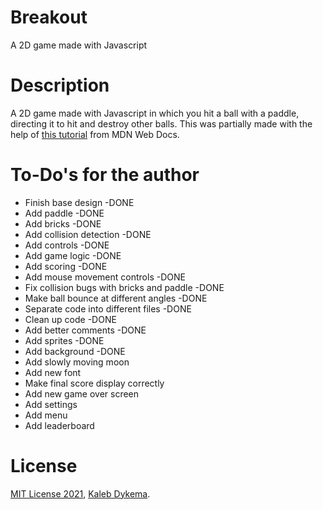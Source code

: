 # Breakout

A 2D game made with Javascript

# Description

A 2D game made with Javascript in which you hit a ball with a paddle, directing it to hit and destroy other balls. This was partially made with the help of [this tutorial](https://developer.mozilla.org/en-US/docs/Games/Tutorials/2D_Breakout_game_pure_JavaScript) from MDN Web Docs.

# To-Do's for the author

- Finish base design -DONE
- Add paddle -DONE
- Add bricks -DONE
- Add collision detection -DONE
- Add controls -DONE
- Add game logic -DONE
- Add scoring -DONE
- Add mouse movement controls -DONE
- Fix collision bugs with bricks and paddle -DONE
- Make ball bounce at different angles -DONE
- Separate code into different files -DONE
- Clean up code -DONE
- Add better comments -DONE
- Add sprites -DONE
- Add background -DONE
- Add slowly moving moon
- Add new font
- Make final score display correctly
- Add new game over screen
- Add settings
- Add menu
- Add leaderboard

# License

[MIT License 2021](https://mit-license.org), [Kaleb Dykema](https://github.com/KalebDykemal).
